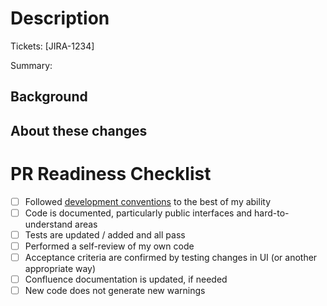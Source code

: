 # Description

Tickets: [JIRA-1234] <!-- Replace with appropriate tickets. Some automation depend on this section, don't remove -->

Summary: <!-- Must be provided. In ONE sentence tell us what this PR accomplishes -->

## Background

<!-- In a few sentences provide a description of the problem been resolved. -->

## About these changes

<!--
Help us understand what you did and why you did it. Provide a summary of your changes, including screenshots if appropriate.
-->

# PR Readiness Checklist

<!-- Complete all the checklist steps to the best of your ability, marking steps as you complete them or adding comment on why you didn't do it. -->

- [ ] Followed [development conventions][1] to the best of my ability
- [ ] Code is documented, particularly public interfaces and hard-to-understand areas
- [ ] Tests are updated / added and all pass
- [ ] Performed a self-review of my own code
- [ ] Acceptance criteria are confirmed by testing changes in UI (or another appropriate way)
- [ ] Confluence documentation is updated, if needed
- [ ] New code does not generate new warnings

[1]: https://agileharbor.atlassian.net/wiki/spaces/DEV/pages/1114130/Conventions
